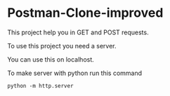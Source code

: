 # Postman-Clone-improved
This project help you in GET and POST requests.

To use this project you need a server.

You can use this on localhost.

To make server with python run this command

```python -m http.server```

